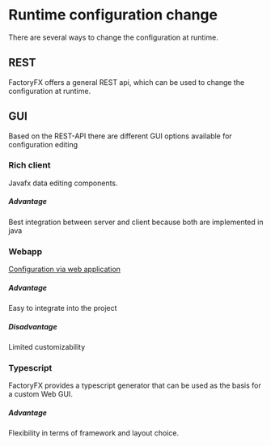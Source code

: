 # Runtime configuration change
There are several ways to change  the configuration at runtime.

## REST
FactoryFX offers a general REST api, which can be used to change the configuration at runtime.
## GUI
Based on the REST-API there are different GUI options available for configuration editing
### Rich client
Javafx data editing components.
##### Advantage
Best integration between server and client because both are implemented in java
### Webapp
[Configuration via web application](docu/src/main/java/io/github/factoryfx/docu/configurationwebapp)  
##### Advantage
Easy to integrate into the project
##### Disadvantage
Limited customizability
### Typescript
FactoryFX provides a typescript generator that can be used as the basis for a custom Web GUI.
##### Advantage
Flexibility in terms of framework and layout choice.